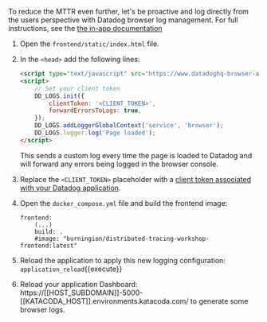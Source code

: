 To reduce the MTTR even further, let's be proactive and log directly from the users perspective with Datadog browser log management. For full instructions, see the [the in-app documentation](https://app.datadoghq.com/logs/onboarding/client)

1. Open the `frontend/static/index.html` file.
2. In the `<head>` add the following lines:

    ```html
    <script type="text/javascript" src="https://www.datadoghq-browser-agent.com/datadog-logs-us.js"></script>
    <script>
        // Set your client token
        DD_LOGS.init({
            clientToken: '<CLIENT_TOKEN>',
            forwardErrorsToLogs: true,
        });
        DD_LOGS.addLoggerGlobalContext('service', 'browser');
        DD_LOGS.logger.log('Page loaded');
    </script>
    ```

    This sends a custom log every time the page is loaded to Datadog and will forward any errors being logged in the browser console.

3. Replace the `<CLIENT_TOKEN>` placeholder with a [client token associated with your Datadog application](https://app.datadoghq.com/account/settings#api).
4. Open the `docker_compose.yml` file and build the frontend image:

    ```
    frontend:
        (...)
        build: .
        #image: "burningion/distributed-tracing-workshop-frontend:latest"
    ```

4. Reload the application to apply this new logging configuration: `application_reload`{{execute}}
5. Reload your application Dashboard: https://[[HOST_SUBDOMAIN]]-5000-[[KATACODA_HOST]].environments.katacoda.com/ to generate some browser logs.
